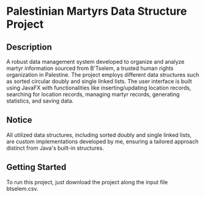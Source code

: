 # Palestinian Martyrs Data Structure Project

## Description

A robust data management system developed to organize and analyze martyr information sourced from B'Tselem, a trusted human rights organization in Palestine.
The project employs different data structures such as sorted circular doubly and single linked lists. The user interface is built using JavaFX with functionalities like
inserting/updating location records, searching for location records, managing martyr records, generating statistics, and saving data.

## Notice

All utilized data structures, including sorted doubly and single linked lists, are custom implementations developed by me, ensuring a tailored approach distinct from Java's built-in structures.

## Getting Started

To run this project, just download the project along the input file btselem.csv.
